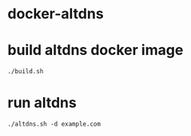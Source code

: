 # docker-altdns

# build altdns docker image

````shell
./build.sh
````


# run altdns

````shell
./altdns.sh -d example.com
````